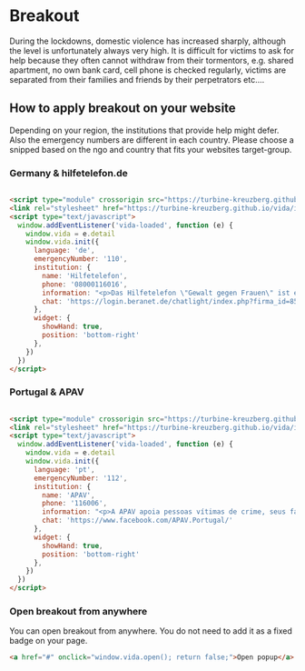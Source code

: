 # Breakout

During the lockdowns, domestic violence has increased sharply, although the level is unfortunately always very high. It
is difficult for victims to ask for help because they often cannot withdraw from their tormentors, e.g. shared
apartment, no own bank card, cell phone is checked regularly, victims are separated from their families and friends by
their perpetrators etc....

## How to apply breakout on your website

Depending on your region, the institutions that provide help might defer. Also the emergency numbers are different in
each country. Please choose a snipped based on the ngo and country that fits your websites target-group.

### Germany & hilfetelefon.de

```html

<script type="module" crossorigin src="https://turbine-kreuzberg.github.io/vida/index.js"></script>
<link rel="stylesheet" href="https://turbine-kreuzberg.github.io/vida/index.css">
<script type="text/javascript">
  window.addEventListener('vida-loaded', function (e) {
    window.vida = e.detail
    window.vida.init({
      language: 'de',
      emergencyNumber: '110',
      institution: {
        name: 'Hilfetelefon',
        phone: '08000116016',
        information: "<p>Das Hilfetelefon \"Gewalt gegen Frauen\" ist ein bundesweites Beratungsangebot für Frauen, die Gewalt erlebt haben oder noch erleben. Unter der Nummer 08000 116 016 und via Online-Beratung unterstützen wir Betroffene aller Nationalitäten, mit und ohne Behinderung – 365 Tage im Jahr, rund um die Uhr. Auch Angehörige, Freundinnen und Freunde sowie Fachkräfte beraten wir anonym und kostenfrei.</p>",
        chat: 'https://login.beranet.de/chatlight/index.php?firma_id=850&type=infochat'
      },
      widget: {
        showHand: true,
        position: 'bottom-right'
      },
    })
  })
</script>
```

### Portugal & APAV

```html

<script type="module" crossorigin src="https://turbine-kreuzberg.github.io/vida/index.js"></script>
<link rel="stylesheet" href="https://turbine-kreuzberg.github.io/vida/index.css">
<script type="text/javascript">
  window.addEventListener('vida-loaded', function (e) {
    window.vida = e.detail
    window.vida.init({
      language: 'pt',
      emergencyNumber: '112',
      institution: {
        name: 'APAV',
        phone: '116006',
        information: "<p>A APAV apoia pessoas vítimas de crime, seus familiares e amigos, de forma gratuita e confidencial.\n</p><p>Oferecemos um apoio prático, psicológico, jurídico e social. Os/as nossos/as Técnicos/as de Apoio à Vítima são especializados no apoio a pessoas que foram ou são vítimas de algum tipo de crime e estão disponíveis para o ouvir, garantindo a confidencialidade e o respeito pela sua autonomia.</p>",
        chat: 'https://www.facebook.com/APAV.Portugal/'
      },
      widget: {
        showHand: true,
        position: 'bottom-right'
      },
    })
  })
</script>
```

### Open breakout from anywhere

You can open breakout from anywhere. You do not need to add it as a fixed badge on your page.

```html
<a href="#" onclick="window.vida.open(); return false;">Open popup</a>
```
